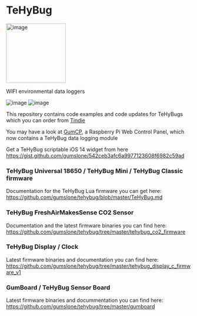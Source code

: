 # TeHyBug
<img width="162" alt="image" src="https://user-images.githubusercontent.com/12110353/195146098-03df797c-b357-48bd-8f26-aab0660727b0.png">

WIFI environmental data loggers

![image](https://user-images.githubusercontent.com/12110353/195148751-415b2703-193b-4d1f-b4a8-68d814f23aee.png)
![image](https://user-images.githubusercontent.com/12110353/195148833-edc0a3df-1d44-4b1c-92e2-4e26d639fd07.png)


This repository contains code examples and code updates for TeHyBugs which you can order from [Tindie](https://www.tindie.com/stores/gumslone/)

You may have a look at [GumCP](https://github.com/gumslone/GumCP), a Raspberry Pi Web Control Panel, which now contains a TeHyBug data logging module

Get a TeHyBug scriptable iOS 14 widget from here https://gist.github.com/gumslone/542ceb3afc6a9977123608f6982c59ad


### TeHyBug Universal 18650 / TeHyBug Mini / TeHyBug Classic firmware
Documentation for the TeHyBug Lua firmware you can get here: https://github.com/gumslone/tehybug/blob/master/TeHyBug.md


### TeHyBug FreshAirMakesSense CO2 Sensor
Documentation and the latest firmware binaries you can find here: https://github.com/gumslone/tehybug/tree/master/tehybug_co2_firmware


### TeHyBug Display / Clock
Latest firmware binaries and documentation you can find here: https://github.com/gumslone/tehybug/tree/master/tehybug_display_c_firmware_v1


### GumBoard / TeHyBug Sensor Board
Latest firmware binaries and docummentation you can find here: https://github.com/gumslone/tehybug/tree/master/gumboard
